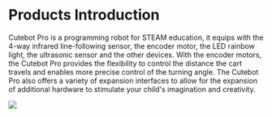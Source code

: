 ﻿---
sidebar_position: 2
sidebar_label: Products Introduction
---

# Products Introduction

Cutebot Pro is a programming robot for STEAM education, it equips with the 4-way infrared line-following sensor, the encoder motor, the LED rainbow light, the ultrasonic sensor and the other devices. With the encoder motors, the Cutebot Pro provides the flexibility to control the distance the cart travels and enables more precise control of the turning angle. The Cutebot Pro also offers a variety of expansion interfaces to allow for the expansion of additional hardware to stimulate your child's imagination and creativity.

![](https://wiki-media-ef.oss-cn-hongkong.aliyuncs.com//images/cutebot-pro-01.png)

